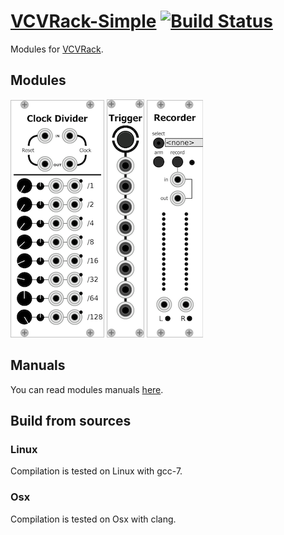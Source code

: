 # [VCVRack-Simple](https://iohannrabeson.github.io/VCVRack-Simple/) [![Build Status](https://travis-ci.org/IohannRabeson/VCVRack-Simple.svg?branch=master)](https://travis-ci.org/IohannRabeson/VCVRack-Simple)
Modules for [VCVRack](https://github.com/VCVRack/Rack).

## Modules
![clock_divider_screenshot](screenshots/clock_divider.png)
![button_trigger_screenshot](screenshots/button_trigger.png)
![recorded_trigger_screenshot](screenshots/recorder.png)

## Manuals
You can read modules manuals [here](docs/modules/module_index.md).

## Build from sources
### Linux
Compilation is tested on Linux with gcc-7.

### Osx
Compilation is tested on Osx with clang.
